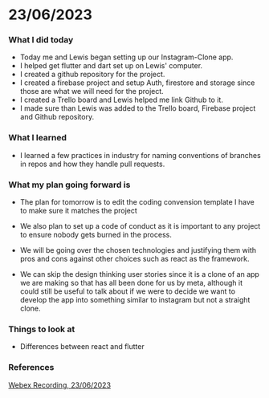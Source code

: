 # 23/06/2023


### What I did today

- Today me and Lewis began setting up our Instagram-Clone app.
- I helped get flutter and dart set up on Lewis' computer.
- I created a github repository for the project.
- I created a firebase project and setup Auth, firestore and storage since those are what we will need for the project.
- I created a Trello board and Lewis helped me link Github to it.
- I made sure than Lewis was added to the Trello board, Firebase project and Github repository.

### What I learned

- I learned a few practices in industry for naming conventions of branches in repos and how they handle pull requests.

### What my plan going forward is

- The plan for tomorrow is to edit the coding convension template I have to make sure it matches the project
- We also plan to set up a code of conduct as it is important to any project to ensure nobody gets burned in the process.
- We will be going over the chosen technologies and justifying them with pros and cons against other choices such as react as the framework.

- We can skip the design thinking user stories since it is a clone of an app we are making so that has all been done for us by meta, although it could still be useful to talk about if we were to decide we want to develop the app into something similar to instagram but not a straight clone.

### Things to look at

- Differences between react and flutter


### References

[Webex Recording, 23/06/2023](https://uhi.webex.com/uhi/ldr.php?RCID=4346be870f14ae8449650c39e06296b4)

